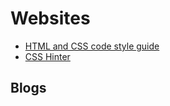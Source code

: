 # Websites

* [HTML and CSS code style guide](https://pixelastic.github.io/code-guide/)
* [CSS Hinter](https://twitter.github.io/recess/)

## Blogs


